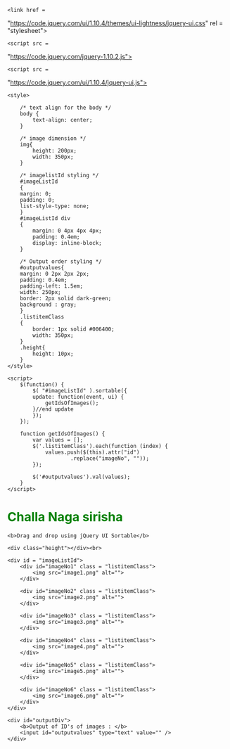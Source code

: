 <html>
      
<head>
    <title>
        How to create drag and drop
        features for images reorder
        using HTML CSS and jQueryUI?
    </title>
      
    <link href = 
"https://code.jquery.com/ui/1.10.4/themes/ui-lightness/jquery-ui.css"
            rel = "stylesheet">
      
    <script src = 
"https://code.jquery.com/jquery-1.10.2.js">
    </script>
      
    <script src = 
"https://code.jquery.com/ui/1.10.4/jquery-ui.js">
    </script>
          
    <style>
  
        /* text align for the body */
        body {
            text-align: center;
        }
  
        /* image dimension */
        img{
            height: 200px;
            width: 350px;
        }
  
        /* imagelistId styling */
        #imageListId
        { 
        margin: 0; 
        padding: 0;
        list-style-type: none;
        }
        #imageListId div
        { 
            margin: 0 4px 4px 4px;
            padding: 0.4em;             
            display: inline-block;
        }
  
        /* Output order styling */
        #outputvalues{
        margin: 0 2px 2px 2px;
        padding: 0.4em; 
        padding-left: 1.5em;
        width: 250px;
        border: 2px solid dark-green; 
        background : gray;
        }
        .listitemClass 
        {
            border: 1px solid #006400; 
            width: 350px;     
        }
        .height{ 
            height: 10px;
        }
    </style>
          
    <script>
        $(function() {
            $( "#imageListId" ).sortable({
            update: function(event, ui) {
                getIdsOfImages();
            }//end update         
            });
        });
          
        function getIdsOfImages() {
            var values = [];
            $('.listitemClass').each(function (index) {
                values.push($(this).attr("id")
                        .replace("imageNo", ""));
            });
              
            $('#outputvalues').val(values);
        }
    </script>
</head>
      
<body>
    <h1 style="color:green">Challa Naga sirisha</h1>
      
    <b>Drag and drop using jQuery UI Sortable</b>
    
    <div class="height"></div><br>
      
    <div id = "imageListId">
        <div id="imageNo1" class = "listitemClass">
            <img src="image1.png" alt="">
        </div>
          
        <div id="imageNo2" class = "listitemClass">
            <img src="image2.png" alt="">
        </div>
  
        <div id="imageNo3" class = "listitemClass">
            <img src="image3.png" alt="">
        </div>
  
        <div id="imageNo4" class = "listitemClass">
            <img src="image4.png" alt="">
        </div>
  
        <div id="imageNo5" class = "listitemClass">
            <img src="image5.png" alt="">
        </div>
  
        <div id="imageNo6" class = "listitemClass">
            <img src="image6.png" alt="">
        </div>
    </div>
          
    <div id="outputDiv">
        <b>Output of ID's of images : </b>
        <input id="outputvalues" type="text" value="" />
    </div>
</body>
  
</html>
